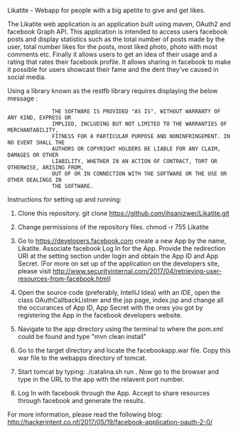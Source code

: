 Likatite - Webapp for people with a big apetite to give and get likes.

The Likatite web application is an application built using maven, OAuth2 and facebook Graph API. This application is intended to access users facebook posts and display statistics such as the total number of posts made by the user, total number likes for the posts, most liked photo, photo with most comments etc. Finally it allows users to get an idea of their usage and a rating that rates their facebook profile. It allows sharing in facebook to make it possible for users showcast their fame and the dent they've caused in social media.


Using a library known as the restfb library requires displaying the below message :


                  THE SOFTWARE IS PROVIDED "AS IS", WITHOUT WARRANTY OF ANY KIND, EXPRESS OR
                  IMPLIED, INCLUDING BUT NOT LIMITED TO THE WARRANTIES OF MERCHANTABILITY,
                  FITNESS FOR A PARTICULAR PURPOSE AND NONINFRINGEMENT. IN NO EVENT SHALL THE
                  AUTHORS OR COPYRIGHT HOLDERS BE LIABLE FOR ANY CLAIM, DAMAGES OR OTHER
                  LIABILITY, WHETHER IN AN ACTION OF CONTRACT, TORT OR OTHERWISE, ARISING FROM,
                  OUT OF OR IN CONNECTION WITH THE SOFTWARE OR THE USE OR OTHER DEALINGS IN
                  THE SOFTWARE.

Instructions for setting up and running:

1. Clone this repository.
  git clone https://github.com/ihsanizwer/Likatite.git
  
2. Change permissions of the repository files.
  chmod -r 755 Likatite

3. Go to https://developers.facebook.com create a new App by the name, Likatite. Associate facebook Log In for the App. Provide the redirection URI at the setting section under login and obtain the App ID and App Secret.
(For more on set up of the application on the developers site, please visit http://www.securityinternal.com/2017/04/retrieving-user-resources-from-facebook.html)

4. Open the source code (preferably, IntelliJ Idea) with an IDE, open the class OAuthCallbackListner and the jsp page, index.jsp and change all the occurances of App ID, App Secret with the ones you got by registering the App in the facebook developers website.

5. Navigate to the app directory using the terminal to where the pom.xml could be found and type "mvn clean install"

6. Go to the target directory and locate the facebookapp.war file. Copy this war file to the webapps directory of tomcat.

7. Start tomcat by typing: ./catalina.sh run . Now go to the browser and type in the URL to the app with the relavent port number. 

8. Log In with facebook through the App. Accept to share resources through facebook and generate the results.

For more information, please read the following blog:
http://hackerintent.co.nf/2017/05/19/facebook-application-oauth-2-0/
